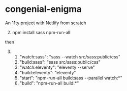 # congenial-enigma
An 11ty project with Netlify from scratch


2. npm install sass npm-run-all

then

3. 1. "watch:sass": "sass --watch src/sass:public/css"
   2. "build:sass": "sass src/sass:public/css" 
   3. "watch:eleventy": "eleventy --serve"
   4. "build:eleventy": "eleventy"   
   5. "start": "npm-run-all build:sass --parallel watch:*"
   6. "build": "npm-run-all build:*"